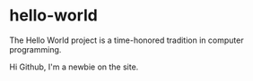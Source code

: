 # hello-world
The Hello World project is a time-honored tradition in computer programming.

Hi Github, I'm a newbie on the site.
